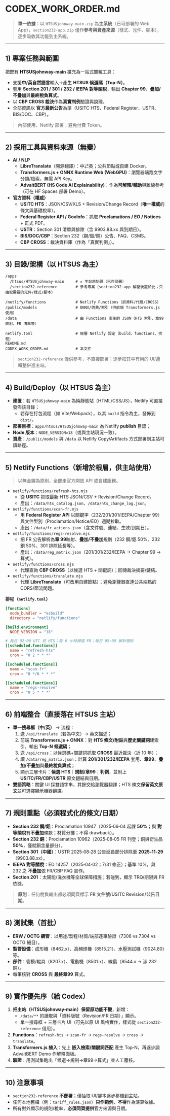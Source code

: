 # CODEX_WORK_ORDER.md

> **單一依據**：以 `HTSUSjohnway-main.zip` 為**主系統**（已可部署的 Web App），`section232-app.zip` 僅作**參考與資產來源**（樣式、元件、腳本），逐步吸收其功能到主系統。

---

## 1) 專案任務與範圍
把既有 **HTSUSjohnway-main** 擴充為一站式關稅工具：
- 支援**中/英自然語言**輸入→產生 **HTSUS 候選碼（Top-N）**。
- 套用 **Section 201 / 301 / 232 / IEEPA 對等關稅**，輸出 **Chapter 99**、**疊加/不疊加**與**最終稅負算式**。
- 以 **CBP CROSS 裁決**作為**真實判例**驗證與說理。
- 全部資訊以 **官方最新公告**為準（USITC HTS、Federal Register、USTR、BIS/DOC、CBP）。

> 內部使用、Netlify 部署；避免付費 Token。

---

## 2) 採用工具與資料來源（無變）
- **AI / NLP**
  - **LibreTranslate**（開源翻譯）：中⇄英；公共節點或自建 Docker。
  - **Transformers.js + ONNX Runtime Web (WebGPU)**：瀏覽器端跑文字分類/檢索，無需 API Key。
  - **AdvaitBERT (HS Code AI Explainability)**：作為**可解釋/輔助**與離線參考（可在 HF Spaces 部署 Demo）。
- **官方資料（權威）**
  - **USITC HTS**：JSON/CSV/XLS + Revision/Change Record（**唯一權威**的條文與基礎稅率）。
  - **Federal Register API / GovInfo**：抓取 **Proclamations / EO / Notices** + 正式 PDF。
  - **USTR**：Section 301 清單與排除（含 9903.88.xx 與到期日）。
  - **BIS/DOC/CBP**：Section 232（鋼/鋁/銅）公告、FAQ、CSMS。
  - **CBP CROSS**：裁決資料庫（作為「真實判例」）。

---

## 3) 目錄/架構（以 HTSUS 為主）
```
/apps
  /htsus/HTSUSjohnway-main     # ★ 主站原始碼（已可部署）
  /section232-reference        # 參考專案（section232-app 解壓後置於此；只抽取需要的元件/樣式/腳本）

/netlify/functions             # Netlify Functions（抓資料/代理/CROSS）
/public/models                 # ONNX/詞典/索引（供前端 Transformers.js 使用）
/data                          # 由 Functions 產生的 JSON（HTS 索引、章99映射、FR 清單等）

netlify.toml                   # 根層 Netlify 設定（build、functions、排程）
README.md
CODEX_WORK_ORDER.md            # 本文件
```

> `section232-reference` 僅供參考，不直接部署；逐步把其中有用的 UI/邏輯整併進主站。

---

## 4) Build/Deploy（以 HTSUS 為主）
- **建置**：若 `HTSUSjohnway-main` 為純靜態站（HTML/CSS/JS），Netlify 可直接發佈該目錄；
  - 若存在打包流程（如 Vite/Webpack），以其 `build` 指令為主，發佈到 `dist/`。
- **部署目標**：`apps/htsus/HTSUSjohnway-main` 為 Netlify **publish** 目錄；
- **Node 版本**：`NODE_VERSION=18`（或與主站現況一致）。
- **資產**：`/public/models` 與 `/data` 以 Netlify Copy/Artifacts 方式部署到主站可讀路徑。

---

## 5) Netlify Functions（新增於根層，供主站使用）
> 以無金鑰為原則，全部走官方開放 API 或自建服務。

- `netlify/functions/refresh-hts.mjs`
  - 從 **USITC** 抓取最新 HTS JSON/CSV + Revision/Change Record。
  - 產出：`/data/hts_catalog.json`、`/data/hts_change_log.json`。
- `netlify/functions/scan-fr.mjs`
  - 用 **Federal Register API** 以關鍵字（232/201/301/IEEPA/Chapter 99）與文件型別（Proclamation/Notice/EO）週期拉取。
  - 產出：`/data/fr_actions.json`（含文件號、連結、生效/到期日）。
- `netlify/functions/regs-resolve.mjs`
  - 把 FR 公告解析為**章 99**映射、**疊加/不疊加**規則（232 鋼/鋁 50%、232 銅 50%、301 排除延長等）。
  - 產出：`/data/reg_matrix.json`（201/301/232/IEEPA → Chapter 99 → 算式）。
- `netlify/functions/cross.mjs`
  - 代理查詢 **CBP CROSS**（以候選 HTS + 關鍵詞）；回傳裁決摘要/鏈結。
- `netlify/functions/translate.mjs`
  - 代理 **LibreTranslate**（可改用自建節點）；避免瀏覽器直連公共端點的 CORS/節流問題。

**排程（`netlify.toml`）**
```toml
[functions]
  node_bundler = "esbuild"
  directory = "netlify/functions"

[build.environment]
  NODE_VERSION = "18"

# 每日 02:00 UTC 抓 HTS；每 6 小時掃描 FR；每日 05:00 解析規則
[[scheduled.functions]]
  name = "refresh-hts"
  cron = "0 2 * * *"

[[scheduled.functions]]
  name = "scan-fr"
  cron = "0 */6 * * *"

[[scheduled.functions]]
  name = "regs-resolve"
  cron = "0 5 * * *"
```

---

## 6) 前端整合（直接落在 HTSUS 主站）
- **單一搜尋框（中/英）** → 流程：
  1. 送 `/api/translate`（若為中文）→ 英文描述；
  2. 前端 **Transformers.js + ONNX**：對 **HTS 條文/附註**與**歷史關鍵詞**建索引，輸出 **Top-N 候選碼**；
  3. 送 `/api/cross`：以候選碼+關鍵詞抓取 **CROSS** 最近裁決（近 10 年）；
  4. 讀 `/data/reg_matrix.json`：計算 **201/301/232/IEEPA** 套用、**章99**、**疊加/不疊加**與**最終稅負算式**；
  5. 顯示三層卡片：**候選 HTS**｜**規制/章99**｜**判例**，並附上 **USITC/FR/CBP/USTR** 原文鏈結與日期。
- **雙語策略**：關鍵 UI 採雙語字串，其餘交給瀏覽器翻譯；HTS 條文**保留英文原文**並可選擇顯示機器翻譯。

---

## 7) 規則重點（必須程式化的條文/日期）
- **Section 232 鋼/鋁**：Proclamation 10947（2025‑06‑04 起課 **50%**；與 **對等關稅**有**不疊加**條款；材質分攤；不得 drawback）。
- **Section 232 銅**：Proclamation 10962（2025‑08‑05 FR 刊登；銅與衍生品 **50%**，僅就銅含量部分）。
- **Section 301（中國）**：USTR 2025‑08‑28 公告延長部分排除至 **2025‑11‑29**（9903.88.xx）。
- **IEEPA 對等關稅**：EO 14257（2025‑04‑02；7/31 修正）；基準 10%，與 232 之 **不疊加**依 FR/CBP FAQ 實作。
- **Section 201**：太陽能/洗衣機等全球保障措施；若碰到，顯示 TRQ/期限與 FR 依據。

> **原則**：任何稅負輸出都必須同頁標示 **FR 文件號/USITC Revision/公告日期**。

---

## 8) 測試集（首批）
- **ERW / OCTG 鋼管**：以用途/製程/材質/端部逐筆驗證（7306 vs 7304 vs OCTG 細目）。
- **製管設備**：成形機（8462.x）、高頻焊機（8515.21）、水壓測試機（9024.80）等。
- **部件**：管模/輥具（8207.x）、電動機（8501.x）、線纜（8544.x → 涉 232 銅）。
- 每筆核對 **CROSS** 與 **最終章99** 算式。

---

## 9) 實作優先序（給 Codex）
1. **把主站（HTSUSjohnway-main）保留原功能不變**，新增：
   - `/data/**` 的讀取與「資料版號（Revision/FR 日期）」顯示。
   - 單一搜尋框 + 三層卡片 UI（可先以原 UI 風格實作，樣式從 `section232-reference` 借用）。
2. **Functions**：`refresh-hts` → `scan-fr` → `regs-resolve` → `cross` → `translate`。
3. **Transformers.js 植入**：先上 **嵌入檢索/關鍵詞匹配** 產生 Top‑N，再逐步調 AdvaitBERT Demo 作解釋面板。
4. **驗證**：用測試集跑出「候選→規制→章99→算式」並人工覆核。

---

## 10) 注意事項
- `section232-reference` **不部署**；僅抽取 UI/腳本逐步移植到主站。
- 任何本地舊檔（例：`tariff_rules.json`）**只作範例**，**不得**作為演算依據。
- 所有對外顯示的規則/稅率，**必須同頁提供**官方來源與日期。

